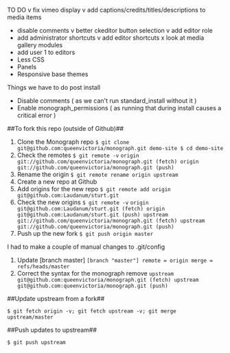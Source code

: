 TO DO
v	fix vimeo display
v	add captions/credits/titles/descriptions to media items 
-	disable comments
v	better ckeditor button selection
v	add editor role
-	add administrator shortcuts
v	add editor shortcuts
x	look at media gallery modules
-	add user 1 to editors
- Less CSS
- Panels
- Responsive base themes


Things we have to do post install
-	Disable comments ( as we can't run standard_install without it )
-	Enable monograph_permissions ( as running that during install causes a critical error )

##To fork this repo (outside of Github)##

1. Clone the Monograph repo
    `$ git clone git@github.com:queenvictoria/monograph.git demo-site
    $ cd demo-site`
1. Check the remotes
    `$ git remote -v`
    `origin  git://github.com/queenvictoria/monograph.git (fetch)
    origin	git://github.com/queenvictoria/monograph.git (push)`
1. Rename the origin
    `$ git remote rename origin upstream`
1. Create a new repo at Github
1. Add origins for the new repo
    `$ git remote add origin git@github.com:Laudanum/sturt.git`
1. Check the new origins
    `$ git remote -v`
    `origin  git@github.com:Laudanum/sturt.git (fetch)
    origin	git@github.com:Laudanum/sturt.git (push)
    upstream	git://github.com/queenvictoria/monograph.git (fetch)
    upstream	git://github.com/queenvictoria/monograph.git (push)`
1. Push up the new fork
    `$ git push origin master`

I had to make a couple of manual changes to .git/config
1. Update [branch master]
    `[branch "master"]
	remote = origin
	merge = refs/heads/master`
1. Correct the syntax for the monograph remove
    `upstream	git@github.com:queenvictoria/monograph.git (fetch)
    upstream	git@github.com:queenvictoria/monograph.git (push)`

##Update upstream from a fork##

`$ git fetch origin -v; git fetch upstream -v; git merge upstream/master`

##Push updates to upstream##

`$ git push upstream`